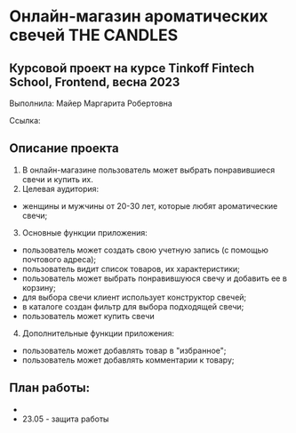 # Онлайн-магазин ароматических свечей **THE CANDLES**
## Курсовой проект на курсе Tinkoff Fintech School, Frontend, весна 2023

Выполнила: Майер Маргарита Робертовна

Ссылка:

## Описание проекта
1. В онлайн-магазине пользователь может выбрать понравившиеся свечи и купить их.
2. Целевая аудитория: 
  - женщины и мужчины от 20-30 лет, которые любят ароматические свечи;
3. Основные функции приложения:
  - пользователь может создать свою учетную запись (с помощью почтового адреса);
  - пользователь видит список товаров, их характеристики; 
  - пользователь может выбрать понравившуюся свечу и добавить ее в корзину;
  - для выбора свечи клиент использует конструктор  свечей;
  - в каталоге создан фильтр для выбора подходящей свечи; 
  - пользователь может купить свечи
4. Дополнительные функции приложения:
  - пользователь может добавлять товар в "избранное";
  - пользователь может добавлять комментарии к товару; 

## План работы:
  -
  - 23.05 - защита работы
  
  
